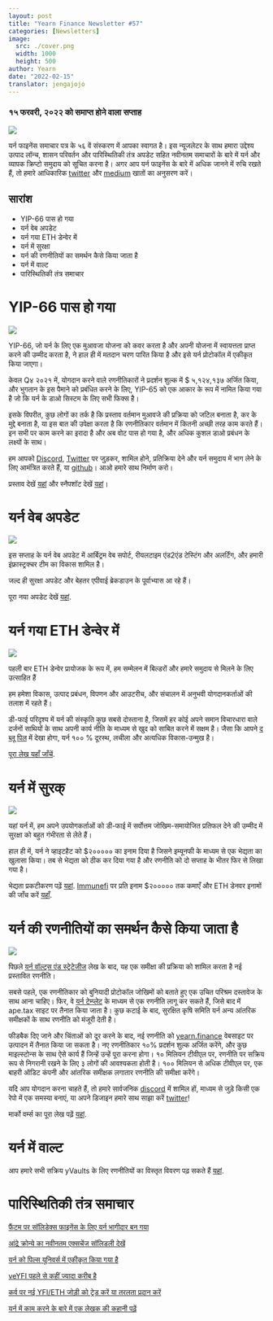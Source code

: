 ```yaml
---
layout: post
title: "Yearn Finance Newsletter #57"
categories: [Newsletters]
image:
  src: ./cover.png
  width: 1000
  height: 500
author: Yearn
date: "2022-02-15"
translator: jengajojo
---
```

### १५ फरवरी, २०२२ को समाप्त होने वाला सप्ताह

![](./cover.png?w=1000&h=500)

यर्न फाइनेंस समाचार पत्र के ५६ वें संस्करण में आपका स्वागत है। इस न्यूजलेटर के साथ हमारा उद्देश्य उत्पाद लॉन्च, शासन परिवर्तन और पारिस्थितिकी तंत्र अपडेट सहित नवीनतम समाचारों के बारे में यर्न और व्यापक क्रिप्टो समुदाय को सूचित करना है। अगर आप यर्न फाइनेंस के बारे में अधिक जानने में रुचि रखते हैं, तो हमारे आधिकारिक [twitter](https://twitter.com/iearnfinance) और [medium](https://medium.com/iearn) खातों का अनुसरण करें।

## सारांश

- YIP-66 पास हो गया 
- यर्न वेब अपडेट
- यर्न गया ETH डेन्वेर में
- यर्न में सुरक्षा
- यर्न की रणनीतियों का समर्थन कैसे किया जाता है
- यर्न में वाल्ट
- पारिस्थितिकी तंत्र समाचार

# YIP-66 पास हो गया 

![](./image2.jpg?w=200&h=200)

YIP-66, जो यर्न के लिए एक मुआवजा योजना को कवर करता है और अपनी योजना में स्वायत्तता प्राप्त करने की उम्मीद करता है, ने हाल ही में मतदान चरण पारित किया है और इसे यर्न प्रोटोकॉल में एकीकृत किया जाएगा।

केवल Q४ २०२१  में, योगदान करने वाले रणनीतिकारों ने प्रदर्शन शुल्क में $ ५,१२४,१३७ अर्जित किया, और भुगतान के इस पैमाने को प्रबंधित करने के लिए, YIP-65 को एक आकार के रूप में नामित किया गया है जो कि यर्न के डाओ सिस्टम के लिए सभी फिक्स है।

इसके विपरीत, कुछ लोगों का तर्क है कि प्रस्ताव वर्तमान मुआवजे की प्रक्रिया को जटिल बनाता है, कर के मुद्दे बनाता है, या इस बात की उपेक्षा करता है कि रणनीतिकार वर्तमान में कितनी अच्छी तरह काम करते हैं। इन सभी पर काम करने का इरादा है और अब वोट पास हो गया है, और अधिक कुशल डाओ प्रबंधन के लक्ष्यों के साथ।

हम आपको [Discord](https://discord.gg/8rF374XkXy), [Twitter](http://twitter.com/iearnfinance) पर जुड़कर, शामिल होने, प्रतिक्रिया देने और यर्न  समुदाय में भाग लेने के लिए आमंत्रित करते हैं, या [github](http://github.com/yearn)। आओ हमारे साथ निर्माण करो।

प्रस्ताव देखें [यहां](https://gov.yearn.finance/t/proposal-streamlining-contributor-compensation/12247) और स्नैपशॉट देखें [यहां](https://snapshot.org/#/ybaby.eth/proposal/0x804d3765e70d6e4f0f0a225222dadd396cd328595d5fd097b732b36fdf8e6af6)।

# यर्न वेब अपडेट

![](./image3.jpg?w=450&h=367)

इस सप्ताह के यर्न वेब अपडेट में आर्बिट्रम वेब सपोर्ट, रीयलटाइम एंड2एंड टेस्टिंग और अलर्टिंग, और हमारी इंफ्रास्ट्रक्चर टीम का विकास शामिल है।

जल्द ही सुरक्षा अपडेट और बेहतर एपीवाई ब्रेकडाउन के पूर्वाभ्यास आ रहे हैं।

पूरा नया अपडेट देखें [यहां](https://yearnweb.substack.com/p/yearn-web-engineering-update-160?r=2y79e&utm_campaign=post&utm_medium=web).

# यर्न गया ETH डेन्वेर में

![](./image4.jpg?w=1328&h=654)

पहली बार  ETH डेन्वेर प्रायोजक के रूप में, हम सम्मेलन में बिल्डरों और हमारे समुदाय से मिलने के लिए उत्साहित हैं

हम हमेशा विकास, उत्पाद प्रबंधन, विपणन और आउटरीच, और संचालन में अनुभवी योगदानकर्ताओं की तलाश में रहते हैं।

डी-फाई परिदृश्य में यर्न की संस्कृति कुछ सबसे दोस्ताना है, जिसमें हर कोई अपने समान विचारधारा वाले दर्जनों साथियों के साथ अपनी कार्य नीति के माध्यम से खुद को साबित करने में सक्षम है। जैसा कि आपने [द ब्लू पिल](https://thebluepill.eth.limo/) में देखा होगा, यर्न १०० % दूरस्थ, लचीला और अत्यधिक विकास-उन्मुख है।

[पूरा लेख यहाँ जाँचें](https://medium.com/iearn/yearn-finance-will-be-at-ethdenver-we-are-looking-for-people-to-join-our-team-83ed3aa20269).

# यर्न में सुरक्

![](./image5.jpg?w=945&h=408)

यहां यर्न में, हम अपने उपयोगकर्ताओं को डी-फाई में सर्वोत्तम जोखिम-समायोजित प्रतिफल देने की उम्मीद में सुरक्षा को बहुत गंभीरता से लेते हैं।

हाल ही में, यर्न ने व्हाइटहैट को $२००००० का इनाम दिया है जिसने इम्यूनफी के माध्यम से एक भेद्यता का खुलासा किया। तब से भेद्यता को ठीक कर दिया गया है और रणनीति को दो सप्ताह के भीतर फिर से लिखा गया है।

भेद्यता प्रकटीकरण पढ़ें [यहां](https://github.com/yearn/yearn-security/blob/master/disclosures/2022-01-30.md). [Immunefi](https://immunefi.com/bounty/yearnfinance/) पर प्रति इनाम $२००००० तक कमाएँ और ETH डेनवर इनामों की जाँच करें [यहाँ](https://www.ethdenver.com/bounties/yearn-finance).

# यर्न की रणनीतियों का समर्थन कैसे किया जाता है

![](./image6.jpg?w=1400&h=707)

पिछले [यर्न वॉल्ट्स एंड स्ट्रेटेजीज](https://medium.com/iearn/yearn-finance-explained-what-are-vaults-and-strategies-96970560432) लेख के बाद, यह एक समीक्षा की प्रक्रिया को शामिल करता है नई प्रस्तावित रणनीति।

सबसे पहले, एक रणनीतिकार को बुनियादी प्रोटोकॉल जोखिमों को बताते हुए एक उचित परिश्रम दस्तावेज के साथ आना चाहिए। फिर, वे [यर्न  टेम्प्लेट](https://github.com/yearn/brownie-strategy-mix) के माध्यम से एक रणनीति लागू कर सकते हैं, जिसे बाद में ape.tax साइट पर तैनात किया जाता है। कुछ कटाई के बाद, सुरक्षित कृषि समिति यर्न अन्य आंतरिक समीक्षकों के साथ रणनीति को मंजूरी देती है।

फीडबैक दिए जाने और चिंताओं को दूर करने के बाद, नई रणनीति को [yearn.finance](http://yearn.finance/) वेबसाइट पर उत्पादन में तैनात किया जा सकता है। नए रणनीतिकार १०% प्रदर्शन शुल्क अर्जित करेंगे, और कुछ माइल्स्टोन्स के साथ ऐसे कार्य हैं जिन्हें उन्हें पूरा करना होगा। १० मिलियन टीवीएल पर, रणनीति पर सक्रिय रूप से निगरानी रखने के लिए ३ लोगों की आवश्यकता होती है। १०० मिलियन से अधिक टीवीएल पर, एक बाहरी ऑडिट कंपनी और आंतरिक समीक्षक लगातार रणनीति की समीक्षा करेंगे।

यदि आप योगदान करना चाहते हैं, तो हमारे सार्वजनिक [discord](https://discord.com/invite/8rF374XkXy) में शामिल हों, माध्यम से जुड़े किसी एक रेपो में एक समस्या बनाएं, या अपने डिजाइन हमारे साथ साझा करें [twitter](https://twitter.com/iearnfinance)!

मार्को वर्म्स का पूरा लेख पढ़ें [यहां](https://medium.com/iearn/how-new-yearn-vault-strategies-are-endorsed-8c0e0870790d).

# यर्न में वाल्ट

आप हमारे सभी सक्रिय yVaults के लिए रणनीतियों का विस्तृत विवरण पढ़ सकते हैं [यहां](https://medium.com/yearn-state-of-the-vaults/the-vaults-at-yearn-9237905ffed3).

# पारिस्थितिकी तंत्र समाचार

[फैंटम पर सॉलिडेक्स फाइनेंस के लिए यर्न भागीदार बन गया](https://twitter.com/SolidexFantom/status/1489277199559499776)

[आंद्रे क्रोन्ये का नवीनतम एक्सचेंज सॉलिडली देखें](https://twitter.com/solidlyexchange/status/1491650940109217795)

[यर्न को पिल्स यूनिवर्स में एकीकृत किया गया है](https://twitter.com/pillheadddd/status/1492199477238710276)

[veYFI पहले से कहीं ज्यादा करीब है](https://twitter.com/cryptouf/status/1492100813279350785)

[कर्व पर नई YFI/ETH जोड़ी को ट्रेड करें या तरलता प्रदान करें](https://curve.fi/factory-crypto/8)

[यर्न में काम करने के बारे में एक लेखक की कहानी पढ़ें](https://twitter.com/MarcoWorms/status/1490923070705442819)
